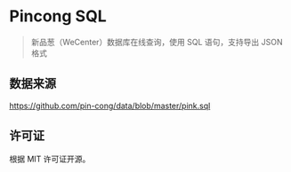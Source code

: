 
# Pincong SQL

> 新品葱（WeCenter）数据库在线查询，使用 SQL 语句，支持导出 JSON 格式

## 数据来源

https://github.com/pin-cong/data/blob/master/pink.sql

## 许可证

根据 MIT 许可证开源。
